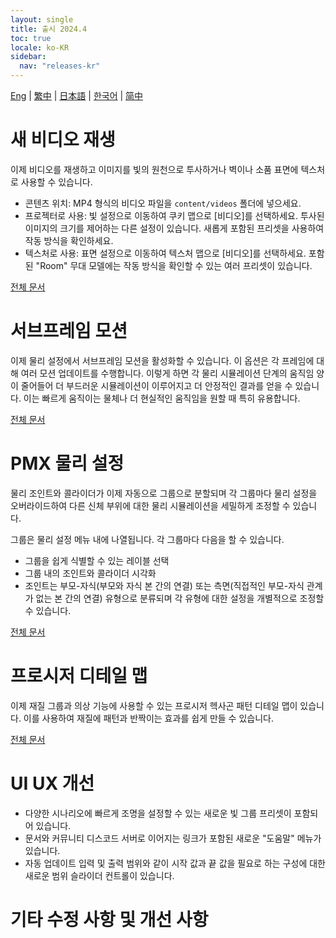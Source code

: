 ```yaml
---
layout: single
title: 출시 2024.4
toc: true
locale: ko-KR
sidebar:
  nav: "releases-kr"
---
```

[Eng](/dancexr/releases/2024.4) | [繁中](/tw/dancexr/releases/2024.4) | [日本語](/jp/dancexr/releases/2024.4) | [한국어](/kr/dancexr/releases/2024.4) | [简中](/zh/dancexr/releases/2024.4)

# 새 비디오 재생
이제 비디오를 재생하고 이미지를 빛의 원천으로 투사하거나 벽이나 소품 표면에 텍스처로 사용할 수 있습니다.

* 콘텐츠 위치: MP4 형식의 비디오 파일을 `content/videos` 폴더에 넣으세요.
* 프로젝터로 사용: 빛 설정으로 이동하여 쿠키 맵으로 [비디오]를 선택하세요. 투사된 이미지의 크기를 제어하는 다른 설정이 있습니다. 새롭게 포함된 프리셋을 사용하여 작동 방식을 확인하세요.
* 텍스처로 사용: 표면 설정으로 이동하여 텍스처 맵으로 [비디오]를 선택하세요. 포함된 "Room" 무대 모델에는 작동 방식을 확인할 수 있는 여러 프리셋이 있습니다.

[전체 문서](../features/video_playback)

# 서브프레임 모션
이제 물리 설정에서 서브프레임 모션을 활성화할 수 있습니다. 이 옵션은 각 프레임에 대해 여러 모션 업데이트를 수행합니다. 이렇게 하면 각 물리 시뮬레이션 단계의 움직임 양이 줄어들어 더 부드러운 시뮬레이션이 이루어지고 더 안정적인 결과를 얻을 수 있습니다. 이는 빠르게 움직이는 물체나 더 현실적인 움직임을 원할 때 특히 유용합니다.

[전체 문서](../features/system_physics.md#subframe)

# PMX 물리 설정
물리 조인트와 콜라이더가 이제 자동으로 그룹으로 분할되며 각 그룹마다 물리 설정을 오버라이드하여 다른 신체 부위에 대한 물리 시뮬레이션을 세밀하게 조정할 수 있습니다.

그룹은 물리 설정 메뉴 내에 나열됩니다. 각 그룹마다 다음을 할 수 있습니다.
* 그룹을 쉽게 식별할 수 있는 레이블 선택
* 그룹 내의 조인트와 콜라이더 시각화
* 조인트는 부모-자식(부모와 자식 본 간의 연결) 또는 측면(직접적인 부모-자식 관계가 없는 본 간의 연결) 유형으로 분류되며 각 유형에 대한 설정을 개별적으로 조정할 수 있습니다.

[전체 문서](../features/pmx_physics.md)

# 프로시저 디테일 맵
이제 재질 그룹과 의상 기능에 사용할 수 있는 프로시저 헥사곤 패턴 디테일 맵이 있습니다. 이를 사용하여 재질에 패턴과 반짝이는 효과를 쉽게 만들 수 있습니다.

[전체 문서](../features/hexagon_detail.md)

# UI UX 개선
* 다양한 시나리오에 빠르게 조명을 설정할 수 있는 새로운 빛 그룹 프리셋이 포함되어 있습니다.
* 문서와 커뮤니티 디스코드 서버로 이어지는 링크가 포함된 새로운 "도움말" 메뉴가 있습니다.
* 자동 업데이트 입력 및 출력 범위와 같이 시작 값과 끝 값을 필요로 하는 구성에 대한 새로운 범위 슬라이더 컨트롤이 있습니다.

# 기타 수정 사항 및 개선 사항
